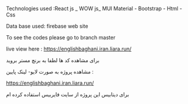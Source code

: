 Technologies used :React js _ WOW js_ MUI Material - Bootstrap - Html - Css

Data base used: firebase web site 

To see the codes please go to branch master

live view here : https://englishbaghani.iran.liara.run/



برای مشاهده کد ها لطفا به برنچ مستر بروید

مشاهده پروژه به صورت لایو- لینک پایین : 

https://englishbaghani.iran.liara.run/

برای دیتابیس این پروژه از سایت فایربیس استفاده کرده ام

